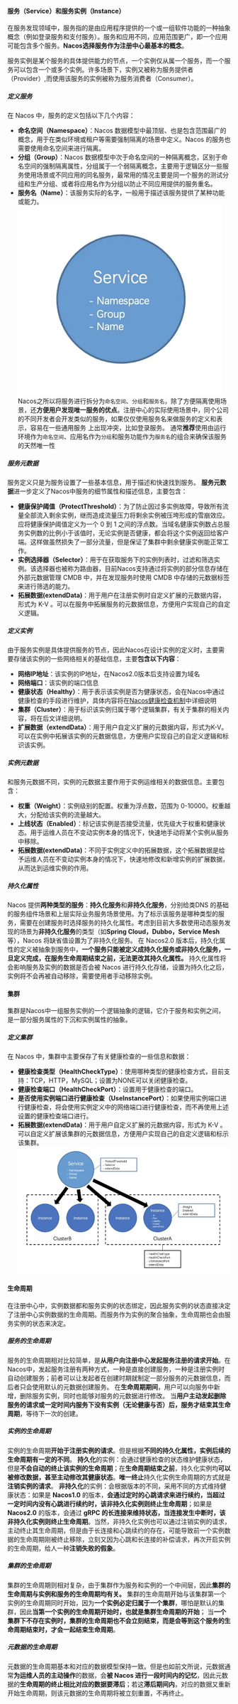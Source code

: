 #### 服务（Service）和服务实例（Instance）
在服务发现领域中，服务指的是由应用程序提供的一个或一组软件功能的一种抽象概念（例如登录服务和支付服务）。服务和应用不同，应用范围更广，即一个应用可能包含多个服务。**Nacos选择服务作为注册中心最基本的概念**。

服务实例是某个服务的具体提供能力的节点，一个实例仅从属一个服务，而一个服务可以包含一个或多个实例。许多场景下，实例又被称为服务提供者（Provider）,而使用该服务的实例被称为服务消费者（Consumer）。
##### 定义服务
在 Nacos 中，服务的定义包括以下几个内容：
- **命名空间（Namespace）**：Nacos 数据模型中最顶层、也是包含范围最广的概念，用于在类似环境或租户等需要强制隔离的场景中定义。Nacos 的服务也需要使用命名空间来进行隔离。
- **分组（Group）**：Nacos 数据模型中次于命名空间的一种隔离概念，区别于命名空间的强制隔离属性，分组属于一个弱隔离概念，主要用于逻辑区分一些服务使用场景或不同应用的同名服务，最常用的情况主要是同一个服务的测试分组和生产分组、或者将应用名作为分组以防止不同应用提供的服务重名。
- **服务名（Name）**：该服务实际的名字，一般用于描述该服务提供了某种功能或能力。
![](../../../img/Pasted%20image%2020240314161806.png)
Nacos之所以将服务进行拆分为`命名空间`、`分组`和`服务名`，除了方便隔离使用场景，还**方便用户发现唯一服务的优点**。注册中心的实际使用场景中，同个公司的不同开发者会开发类似的服务，如果仅仅使用服务名来做服务的定义和表示，容易在一些通用服务 上出现冲突，比如登录服务。
通常**推荐**使用由运行环境作为`命名空间`、应用名作为`分组`和服务功能作为`服务名`的组合来确保该服务的天然唯一性
##### 服务元数据
服务定义只是为服务设置了一些基本信息，用于描述和快速找到服务。
**服务元数据**进一步定义了Nacos中服务的细节属性和描述信息，主要包含：
- **健康保护阈值（ProtectThreshold）**：为了防止因过多实例故障，导致所有流量全部流入剩余实例，继而造成流量压力将剩余实例被压垮形成的雪崩效应。应将健康保护阈值定义为一个 0 到 1 之间的浮点数。当域名健康实例数占总服务实例数的比例小于该值时，无论实例是否健康，都会将这个实例返回给客户端。这样做虽然损失了一部分流量，但是保证了集群中剩余健康实例能正常工作。
- **实例选择器（Selector）**：用于在获取服务下的实例列表时，过滤和筛选实例。该选择器也被称为路由器，目前Nacos支持通过将实例的部分信息存储在外部元数据管理 CMDB 中，并在发现服务时使用 CMDB 中存储的元数据标签来进行筛选的能力。
- **拓展数据(extendData)**：用于用户在注册实例时自定义扩展的元数据内容，形式为 K-V 。可以在服务中拓展服务的元数据信息，方便用户实现自己的自定义逻辑。

##### 定义实例
由于服务实例是具体提供服务的节点，因此Nacos在设计实例的定义时，主要需要存储该实例的一些网络相关的基础信息，主要**包含以下内容**：
- **网络IP地址**：该实例的IP地址，在Nacos2.0版本后支持设置为域名
- **网络端口**：该实例的端口信息
- **健康状态（Healthy）**：用于表示该实例是否为健康状态，会在Nacos中通过健康检查的手段进行维护，具体内容将在[Nacos健康检查机制](Nacos健康检查机制.md)中详细说明
- **集群（Cluster）**：用于标识该实例归属于哪个逻辑集群，有关于集群的相关内容，将在后文详细说明。
- **扩展数据（extendData）**：用于用户自定义扩展的元数据内容，形式为K-V。可以在实例中拓展该实例的元数据信息，方便用户实现自己的自定义逻辑和标识该实例。
##### 实例元数据
和服务元数据不同，实例的元数据主要作用于实例运维相关的数据信息。主要包含：
- **权重（Weight）**：实例级别的配置。权重为浮点数，范围为 0-10000。权重越大，分配给该实例的流量越大。
- **上线状态（Enabled）**：标记该实例是否接受流量，优先级大于权重和健康状态。用于运维人员在不变动实例本身的情况下，快速地手动将某个实例从服务中移除。
- **拓展数据(extendData)**：不同于实例定义中的拓展数据，这个拓展数据是给予运维人员在不变动实例本身的情况下，快速地修改和新增实例的扩展数据，从而达到运维实例的作用。
##### 持久化属性
Nacos 提供**两种类型的服务**：**持久化服务**和**非持久化服务**，分别给类DNS 的基础的服务组件场景和上层实际业务服务场景使用。为了标示该服务是哪种类型的服务，需要在创建服务时选择服务的持久化属性。考虑到目前大多数使用动态服务发现的场景为**非持久化服务**的类型（如**Spring Cloud，Dubbo，Service Mesh**等），Nacos 将缺省值设置为了非持久化服务。
在 Nacos2.0 版本后，持久化属性的定义被抽象到服务中，**一个服务只能被定义成持久化服务或非持久化服务，一旦定义完成，在服务生命周期结束之前，无法更改其持久化属性。**
持久化属性将会影响服务及实例的数据是否会被 Nacos 进行持久化存储，设置为持久化之后，实例将不会再被自动移除，需要使用者手动移除实例。
#### 集群
集群是Nacos中一组服务实例的一个逻辑抽象的逻辑，它介于服务和实例之间，是一部分服务属性的下沉和实例属性的抽象。
##### 定义集群
在 Nacos 中，集群中主要保存了有关健康检查的一些信息和数据：
- **健康检查类型（HealthCheckType）**：使用哪种类型的健康检查方式，目前支持：TCP，HTTP，MySQL；设置为NONE可以关闭健康检查。
- **健康检查端口（HealthCheckPort）**：设置用于健康检查的端口。
- **是否使用实例端口进行健康检查（UseInstancePort）**：如果使用实例端口进行健康检查，将会使用实例定义中的网络端口进行健康检查，而不再使用上述设置的健康检查端口进行。
- **拓展数据(extendData)**：用于用户自定义扩展的元数据内容，形式为 K-V 。可以自定义扩展该集群的元数据信息，方便用户实现自己的自定义逻辑和标示该集群。
![](../../../img/Pasted%20image%2020240314170353.png)
#### 生命周期
在注册中心中，实例数据都和服务实例的状态绑定，因此服务实例的状态直接决定了注册中心实例数据的生命周期。而服务作为实例的聚合抽象，生命周期也会由服务实例的状态来决定。
##### 服务的生命周期
服务的生命周期相对比较简单，是**从用户向注册中心发起服务注册的请求开始**。在Nacos中，发起服务注册有两种方式，一种是直接创建服务，一种是注册实例时自动创建服务；前者可以让发起者在创建时期就制定一部分服务的元数据信息，而后者只会使用默认的元数据创建服务。
在**生命周期期间**，用户可以向服务中新增，删除服务实例，同时也能够对服务的元数据进行修改。
当**用户主动发起删除服务的请求或一定时间内服务下没有实例（无论健康与否）后，服务才结束其生命周期**，等待下一次的创建。
##### 实例的生命周期
实例的生命周期**开始于注册实例的请求**。但是根据**不同的持久化属性，实例后续的生命周期有一定的不同**。
**持久化**的实例：会通过健康检查的状态维护健康状态，但是**不会自动的终止该实例的生命周期**；在**生命周期结束之前**，持久化实例均**可以被修改数据，甚至主动修改其健康状态**。**唯一终止**持久化实例生命周期的方式就是**注销实例的请求**。
**非持久化**的实例：会根据版本的不同，采用不同的方式维持健康状态：如果是 **Nacos1.0** 的版本，**会通过定时的心跳请求来进行续约，当超过一定时间内没有心跳进行续约时，该非持久化实例则终止生命周期**；如果是**Nacos2.0** 的版本，会通过 **gRPC 的长连接来维持状态，当连接发生中断时，该非持久化实例则终止生命周期**。当然，非持久化实例也可以通过注销实例的请求，主动终止其生命周期，但是由于长连接和心跳续约的存在，可能导致前一个实例数据的生命周期刚被终止移除，立刻又因为心跳和长连接的补偿请求，再次开启实例的生命周期，给人一种**注销失败的假象**。
##### 集群的生命周期
集群的生命周期则相对复杂，由于集群作为服务和实例的一个中间层，因此**集群的生命周期与实例和服务的生命周期均有关。**
集群的生命周期开始与该集群第一个实例的生命周期同时开始，因为**一个实例必定归属于一个集群**，哪怕是默认的集群，因此**当第一个实例的生命周期开始时，也就是集群生命周期的开始**；
当**一个集群下不存在实例时，集群的生命周期也不会立刻结束，而是会等到这个服务的生命周期结束时，才会一起结束生命周期**。
##### 元数据的生命周期
元数据的生命周期基本和对应的数据模型保持一致。但是也如前文所说，元数据通常**为运维人员的主动操作**的数据，会**被 Nacos 进行一段时间内的记忆**，因此元数据的**生命周期的终止相比对应的数据要滞后**；若这**滞后期间内**，对应的数据又重新开始生命周期，则该元数据的生命周期将被立刻重置，不再终止。
